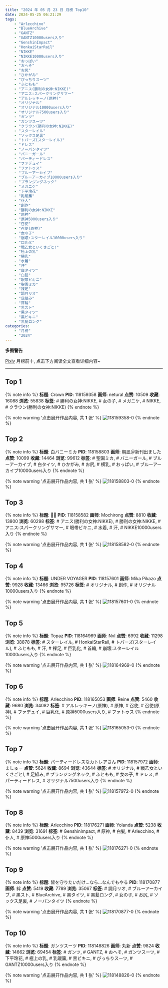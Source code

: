 ```yaml
---
title: "2024 年 05 月 23 日 月榜 Top10"
date: 2024-05-25 06:21:29
tags:
    - "Arlecchino"
    - "BlueArchive"
    - "GANTZ"
    - "GANTZ10000users入り"
    - "GenshinImpact"
    - "HonkaiStarRail"
    - "NIKKE"
    - "NIKKE10000users入り"
    - "おっぱい"
    - "おへそ"
    - "お尻"
    - "ひかがみ"
    - "ぴっちりスーツ"
    - "ふともも"
    - "アニス(勝利の女神:NIKKE)"
    - "アニス:スパークリングサマー"
    - "アルレッキーノ(原神)"
    - "オリジナル"
    - "オリジナル10000users入り"
    - "オリジナル7500users入り"
    - "ガンツ"
    - "ガンツスーツ"
    - "クラウン(勝利の女神:NIKKE)"
    - "スターレイル"
    - "ソックス足裏"
    - "トパーズ(スターレイル)"
    - "ドレス"
    - "ノーパンタイツ"
    - "バニーガール"
    - "パーティードレス"
    - "ファデュイ"
    - "ファトゥス"
    - "ブルーアーカイブ"
    - "ブルーアーカイブ10000users入り"
    - "プランジングネック"
    - "メガニケ"
    - "下平玲花"
    - "乳暖簾"
    - "仆人"
    - "創作"
    - "勝利の女神:NIKKE"
    - "原神"
    - "原神5000users入り"
    - "召使"
    - "召使(原神)"
    - "女の子"
    - "崩壊:スターレイル10000users入り"
    - "巨乳化"
    - "戦乙女といくさごと!"
    - "極上の乳"
    - "横乳"
    - "水着"
    - "汗"
    - "白タイツ"
    - "白髪"
    - "眼帯ビキニ"
    - "聖園ミカ"
    - "裸足"
    - "調月リオ"
    - "足組み"
    - "首輪"
    - "黒スト"
    - "黒タイツ"
    - "黒ビキニ"
    - "黒髪ロング"
categories:
    - "月榜"
    - "2024"
---
```


<i class="fa fa-triangle-exclamation"></i>**多图警告**<i class="fa fa-triangle-exclamation"></i>

[Pixiv](https://www.pixiv.net/) 月榜前十, 点击下方阅读全文查看详细内容~

<!-- more -->

---

## Top 1

{% note info %}
**标题**: Crown
**PID**: 118159358 **画师**: netural
**点赞**: 10509 **收藏**: 16088 **浏览**: 55838
**标签**: # 勝利の女神:NIKKE, # 女の子, # メガニケ, # NIKKE, # クラウン(勝利の女神:NIKKE)
{% endnote %}

{% note warning '点击展开作品内容, 共 **1** 张' %}
![118159358-0](https://i.pixiv.re/img-original/img/2024/04/26/00/54/35/118159358_p0.jpg)
{% endnote %}

## Top 2

{% note info %}
**标题**: 白バニーミカ
**PID**: 118158803 **画师**: 朝凪＠新刊出ました
**点赞**: 10099 **收藏**: 14464 **浏览**: 99612
**标签**: # 聖園ミカ, # バニーガール, # ブルーアーカイブ, # 白タイツ, # ひかがみ, # お尻, # 横乳, # おっぱい, # ブルーアーカイブ10000users入り
{% endnote %}

{% note warning '点击展开作品内容, 共 **1** 张' %}
![118158803-0](https://i.pixiv.re/img-original/img/2024/04/26/00/32/17/118158803_p0.jpg)
{% endnote %}

## Top 3

{% note info %}
**标题**: 💛🤍
**PID**: 118158582 **画师**: Mochirong
**点赞**: 8810 **收藏**: 13800 **浏览**: 60298
**标签**: # アニス(勝利の女神:NIKKE), # 勝利の女神:NIKKE, # アニス:スパークリングサマー, # 眼帯ビキニ, # 水着, # 汗, # NIKKE10000users入り
{% endnote %}

{% note warning '点击展开作品内容, 共 **1** 张' %}
![118158582-0](https://i.pixiv.re/img-original/img/2024/04/26/00/25/44/118158582_p0.jpg)
{% endnote %}

## Top 4

{% note info %}
**标题**: UNDER VOYAGER
**PID**: 118157601 **画师**: Mika Pikazo
**点赞**: 9928 **收藏**: 13466 **浏览**: 95726
**标签**: # オリジナル, # 創作, # オリジナル10000users入り
{% endnote %}

{% note warning '点击展开作品内容, 共 **1** 张' %}
![118157601-0](https://i.pixiv.re/img-original/img/2024/04/26/00/00/27/118157601_p0.png)
{% endnote %}

## Top 5

{% note info %}
**标题**: Topaz
**PID**: 118164969 **画师**: Nvl
**点赞**: 6992 **收藏**: 11298 **浏览**: 38878
**标签**: # スターレイル, # HonkaiStarRail, # トパーズ(スターレイル), # ふともも, # 汗, # 裸足, # 巨乳化, # 首輪, # 崩壊:スターレイル10000users入り
{% endnote %}

{% note warning '点击展开作品内容, 共 **1** 张' %}
![118164969-0](https://i.pixiv.re/img-original/img/2024/04/26/08/23/28/118164969_p0.png)
{% endnote %}

## Top 6

{% note info %}
**标题**: Arlecchino
**PID**: 118165053 **画师**: Reine
**点赞**: 5460 **收藏**: 9680 **浏览**: 34082
**标签**: # アルレッキーノ(原神), # 原神, # 召使, # 召使(原神), # ファデュイ, # 巨乳化, # 原神5000users入り, # ファトゥス
{% endnote %}

{% note warning '点击展开作品内容, 共 **1** 张' %}
![118165053-0](https://i.pixiv.re/img-original/img/2024/04/26/08/30/03/118165053_p0.jpg)
{% endnote %}

## Top 7

{% note info %}
**标题**: パーティードレスなカトレアさん
**PID**: 118157972 **画师**: ましゅー
**点赞**: 5624 **收藏**: 8694 **浏览**: 43644
**标签**: # オリジナル, # 戦乙女といくさごと!, # 足組み, # プランジングネック, # ふともも, # 女の子, # ドレス, # パーティードレス, # オリジナル7500users入り
{% endnote %}

{% note warning '点击展开作品内容, 共 **1** 张' %}
![118157972-0](https://i.pixiv.re/img-original/img/2024/04/26/00/06/18/118157972_p0.jpg)
{% endnote %}

## Top 8

{% note info %}
**标题**: Arlecchino
**PID**: 118176271 **画师**: Yolanda
**点赞**: 5238 **收藏**: 8439 **浏览**: 31691
**标签**: # GenshinImpact, # 原神, # 白髪, # Arlecchino, # 仆人, # 原神5000users入り
{% endnote %}

{% note warning '点击展开作品内容, 共 **1** 张' %}
![118176271-0](https://i.pixiv.re/img-original/img/2024/04/26/19/43/49/118176271_p0.jpg)
{% endnote %}

## Top 9

{% note info %}
**标题**: 皆を守りたいだけ…なら…なんでもやる
**PID**: 118170877 **画师**: 絆
**点赞**: 5419 **收藏**: 7789 **浏览**: 35067
**标签**: # 調月リオ, # ブルーアーカイブ, # 黒スト, # BlueArchive, # 黒タイツ, # 黒髪ロング, # 女の子, # お尻, # ソックス足裏, # ノーパンタイツ
{% endnote %}

{% note warning '点击展开作品内容, 共 **1** 张' %}
![118170877-0](https://i.pixiv.re/img-original/img/2024/04/26/15/37/49/118170877_p0.jpg)
{% endnote %}

## Top 10

{% note info %}
**标题**: ガンツスーツ
**PID**: 118148826 **画师**: 丸新
**点赞**: 9824 **收藏**: 14662 **浏览**: 69454
**标签**: # ガンツ, # GANTZ, # おへそ, # ガンツスーツ, # 下平玲花, # 極上の乳, # 乳暖簾, # 黒ビキニ, # ぴっちりスーツ, # GANTZ10000users入り
{% endnote %}

{% note warning '点击展开作品内容, 共 **1** 张' %}
![118148826-0](https://i.pixiv.re/img-original/img/2024/04/25/19/00/29/118148826_p0.jpg)
{% endnote %}
